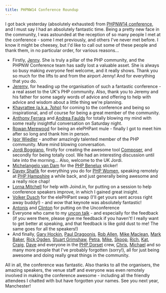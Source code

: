 ```yaml
---
title: PHPNW14 Conference Roundup
---
```


I got back yesterday (absolutely exhausted) from [PHPNW14 conference](conference.phpnw.org.uk/phpnw14/), and I must say I had an absolutely fantastic time. Being a pretty new face in the community, I was astounded at the reception of so many people I met at the conference - some I met previously, and others I've never met before. I know it might be cheesey, but I'd like to call out some of these people and thank them, in no particular order, for various reasons...

* Firstly, [Jenny](https://twitter.com/miss_jwo). She is truly a pillar of the PHP community, and the PHPNW Conference team has sadly lost a valuable asset. She is always so busy making *everyone* feel welcome, and it really shows. Thank you so much for the lifts to and from the airport Jenny! And for everything that you do.
* [Jeremy](https://twitter.com/phpcodemonkey), for heading up the organisation of such a fantastic conference - a real asset to the UK's PHP community. Also, thank you to Jeremy and his father for some sagely words of advice and offering to help with advice and wisdom about a little thing we're planning.
* [Khayrattee (a.k.a. 7php)](https://twitter.com/7php) for coming to the conference and being so inspirational, and of course for being a great member of the community.
* [Anthony Ferrara](https://twitter.com/ircmaxell) and [Andrea Faulds](https://twitter.com/AndreaFaulds) for totally blowing my mind with some really insightful conversation on Saturday night.
* [Rowan Merewood](https://twitter.com/rowan_m) for being an elePHPant mule - finally I got to meet him after so long and thank him in person.
* [Igor Wiedler](https://twitter.com/igorwhiletrue) - another amazingly talented member of the PHP community. More mind blowing conversation.
* [Jordi Boggiano](https://twitter.com/seldaek), firstly for creating the awesome tool [Composer](https://getcomposer.org/), and secondly for being totally cool. We had an interesting discussion until late into the morning... Also, welcome to the UK Jordi.
* [Michelangelo van Dam](https://twitter.com/DragonBe) for the [PHP Benelux](http://www.phpbenelux.eu/) sticker!
* [Davey Shafik](https://twitter.com/dshafik) for everything you do for [PHP Women](http://phpwomen.org/), speaking remotely at [PHP Hampshire](http://www.phphants.co.uk) a while back, and just generally being awesome and a really nice chap!
* [Lorna Mitchell](https://twitter.com/lornajane) for help with Joind.in, for putting on a session to help conference speakers improve, in which I gained great insight.
* [Volker Dusch](https://twitter.com/__edorian) for the elePHPant swap (I'll get yours sent across right away buddy!) - and *wow* that keynote was absolutely fantastic!
* [Antonis](https://twitter.com/pavlakis) and [Clinton](https://twitter.com/cfing99) for putting on the Unconference
* Everyone who came to my [uncon talk](https://joind.in/12144) - and especially for the feedback (if you were there, please give me feedback if you haven't! I really want to get better at speaking, and that feedback is like gold dust to me! The same goes for all the speakers!)
* And finally, [Gary Hockin](https://twitter.com/geeh), [Paul Dragoonis](https://twitter.com/dr4goonis), [Rob Allen](https://twitter.com/akrabat), [Mike Maclean](https://twitter.com/mgdm), [Mark Baker](https://twitter.com/Mark_Baker), [Rick Ogden](https://twitter.com/rickogden), [Stuart Grimshaw](https://twitter.com/stubbs), [Petra](https://twitter.com/petradreis), [Mike](https://twitter.com/mvriel), [Skoop](https://twitter.com/skoop), [Rich](https://twitter.com/rich_81), [Kat](https://twitter.com/binarykitten), [Craig](https://twitter.com/craigwillis85), [Dave](https://twitter.com/fully_baked) and everyone in the [PHP Dorset](https://twitter.com/phpdorset) crew, [Chris](https://twitter.com/choult), [Michael](https://twitter.com/mheap) and so many more people that I've probably forgotten (sorry!), all for just being awesome and doing really great things in the community.

All in all, the conference was fantastic. Also thanks to all the organisers, the amazing speakers, the venue staff and everyone was even remotely involved in making the conference awesome - including all the friendly attendees I chatted with but have forgotten your names. See you next year, Manchester!
